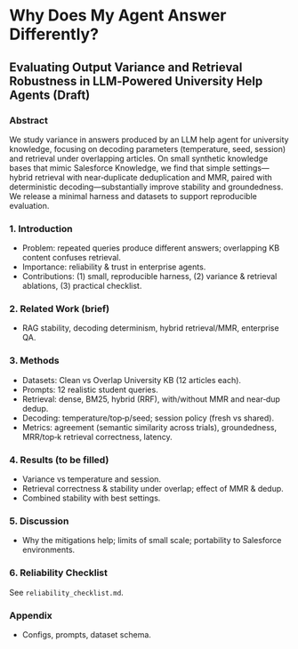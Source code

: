 # Why Does My Agent Answer Differently? 
## Evaluating Output Variance and Retrieval Robustness in LLM‑Powered University Help Agents (Draft)

### Abstract
We study variance in answers produced by an LLM help agent for university knowledge, focusing on decoding parameters (temperature, seed, session) and retrieval under overlapping articles. On small synthetic knowledge bases that mimic Salesforce Knowledge, we find that simple settings—hybrid retrieval with near‑duplicate deduplication and MMR, paired with deterministic decoding—substantially improve stability and groundedness. We release a minimal harness and datasets to support reproducible evaluation.

### 1. Introduction
- Problem: repeated queries produce different answers; overlapping KB content confuses retrieval.
- Importance: reliability & trust in enterprise agents.
- Contributions: (1) small, reproducible harness, (2) variance & retrieval ablations, (3) practical checklist.

### 2. Related Work (brief)
- RAG stability, decoding determinism, hybrid retrieval/MMR, enterprise QA.

### 3. Methods
- Datasets: Clean vs Overlap University KB (12 articles each).
- Prompts: 12 realistic student queries.
- Retrieval: dense, BM25, hybrid (RRF), with/without MMR and near‑dup dedup.
- Decoding: temperature/top‑p/seed; session policy (fresh vs shared).
- Metrics: agreement (semantic similarity across trials), groundedness, MRR/top‑k retrieval correctness, latency.

### 4. Results (to be filled)
- Variance vs temperature and session.
- Retrieval correctness & stability under overlap; effect of MMR & dedup.
- Combined stability with best settings.

### 5. Discussion
- Why the mitigations help; limits of small scale; portability to Salesforce environments.

### 6. Reliability Checklist
See `reliability_checklist.md`.

### Appendix
- Configs, prompts, dataset schema.
